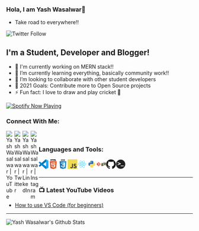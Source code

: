 ### Hola, I am Yash Wasalwar👋
- Take road to everywhere!!

![Twitter Follow](https://img.shields.io/twitter/follow/YWasalwar?color=%231DA1F2&logo=Twitter&style=for-the-badge)

## I'm a Student, Developer and Blogger!
- 💼 I'm currently working on MERN stack!! 
- 🌱 I’m currently learning everything, basically community work!!
- 👯 I’m looking to collaborate with other student developers
- 🥅 2021 Goals: Contribute more to Open Source projects
- ⚡ Fun fact: I love to draw and play cricket 🏏

[<img src="https://novatorem-c1nw1bjhh-yash-wasalwar-07.vercel.app/api/spotify" alt="Spotify Now Playing" width="350" />](https://open.spotify.com/user/Yash_Wasalwar)


### Connect With Me:

[<img align="left" alt="YashWasalwar | YouTube" width="22px" src="https://cdn.jsdelivr.net/npm/simple-icons@v3/icons/youtube.svg" />][youtube]
[<img align="left" alt="YashWasalwar | Twitter" width="22px" src="https://cdn.jsdelivr.net/npm/simple-icons@v3/icons/twitter.svg" />][twitter]
[<img align="left" alt="YashWasalwar | LinkedIn" width="22px" src="https://cdn.jsdelivr.net/npm/simple-icons@v3/icons/linkedin.svg" />][linkedin]
[<img align="left" alt="YashWasalwar | Instagram" width="22px" src="https://cdn.jsdelivr.net/npm/simple-icons@v3/icons/instagram.svg" />][instagram]

<br />

### Languages and Tools:

[<img align="left" alt="Visual Studio Code" width="26px" src="https://raw.githubusercontent.com/github/explore/80688e429a7d4ef2fca1e82350fe8e3517d3494d/topics/visual-studio-code/visual-studio-code.png" />][vscode]
[<img align="left" alt="HTML5" width="26px" src="https://raw.githubusercontent.com/github/explore/80688e429a7d4ef2fca1e82350fe8e3517d3494d/topics/html/html.png" />][html]
[<img align="left" alt="CSS3" width="26px" src="https://raw.githubusercontent.com/github/explore/80688e429a7d4ef2fca1e82350fe8e3517d3494d/topics/css/css.png" />][css]
[<img align="left" alt="JavaScript" width="26px" src="https://raw.githubusercontent.com/github/explore/80688e429a7d4ef2fca1e82350fe8e3517d3494d/topics/javascript/javascript.png" />][js]
[<img align="left" alt="React" width="26px" src="https://raw.githubusercontent.com/github/explore/80688e429a7d4ef2fca1e82350fe8e3517d3494d/topics/react/react.png" />][react]
[<img align="left" alt="React" width="26px" src="https://raw.githubusercontent.com/github/explore/80688e429a7d4ef2fca1e82350fe8e3517d3494d/topics/python/python.png" />][python]
[<img align="left" alt="Git" width="26px" src="https://raw.githubusercontent.com/github/explore/80688e429a7d4ef2fca1e82350fe8e3517d3494d/topics/git/git.png" />][git]
[<img align="left" alt="GitHub" width="26px" src="https://raw.githubusercontent.com/github/explore/78df643247d429f6cc873026c0622819ad797942/topics/github/github.png" />][github]
[<img align="left" alt="Terminal" width="26px" src="https://raw.githubusercontent.com/github/explore/80688e429a7d4ef2fca1e82350fe8e3517d3494d/topics/terminal/terminal.png" />][terminal]

<br />
<br />
 
---

### 📺 Latest YouTube Videos
<!-- YOUTUBE:START-->
- [How to use VS Code &lpar;for beginners&rpar;](https://www.youtube.com/watch?v=bWUju68h3l8)
<!-- YOUTUBE:END-->

---

<img align="left" alt="Yash Wasalwar's Github Stats" src="https://github-readme-stats.vercel.app/api?username=Yash-Wasalwar-07&show_icons=true&hide_border=true&theme=radical">





[youtube]:https://www.youtube.com/channel/UCCotiOFSGwdhE22uVNWj30w
[twitter]:https://twitter.com/YWasalwar
[linkedin]:https://www.linkedin.com/in/yash-wasalwar-37b1561b2/
[instagram]:https://www.instagram.com/_yash.w_/
[vscode]:https://code.visualstudio.com/
[html]:https://www.w3schools.com/html/
[css]:https://www.w3schools.com/css/
[js]:https://www.w3schools.com/js/DEFAULT.asp
[react]:https://reactjs.org/
[python]:https://www.python.org/
[git]:https://git-scm.com/
[github]:https://github.com/
[terminal]:https://www.microsoft.com/en-us/p/windows-terminal/9n0dx20hk701#activetab=pivot:overviewtab
